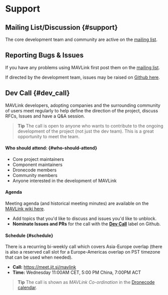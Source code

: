 # Support

## Mailing List/Discussion {#support}

The core development team and community are active on the [mailing list](https://groups.google.com/forum/#!forum/mavlink).

## Reporting Bugs & Issues

If you have any problems using MAVLink first post them on the [mailing list](https://groups.google.com/forum/#!forum/mavlink).

If directed by the development team, issues may be raised on [Github here](https://github.com/mavlink/mavlink/issues).

## Dev Call {#dev_call}

MAVLink developers, adopting companies and the surrounding community of users meet regularly to help define the direction of the project, discuss RFCs, Issues and have a Q&A session.

> **Tip** The call is open to anyone who wants to contribute to the ongoing development of the project (not just the dev team). This is a great opportunity to meet the team.

#### Who should attend: {#who-should-attend}

- Core project maintainers
- Component maintainers
- Dronecode members
- Community members
- Anyone interested in the development of MAVLink

#### Agenda

Meeting agenda (and historical meeting minutes) are available on the [MAVLink wiki here](https://github.com/mavlink/mavlink/wiki#weekly-meetingsagendas).

- Add topics that you'd like to discuss and issues you'd like to unblock.
- **Nominate Issues and PRs** for the call with the [**Dev Call**](https://github.com/mavlink/mavlink/labels/Dev%20Call) label on Github.

#### Schedule {#schedule}

There is a recurring bi-weekly call which covers Asia-Europe overlap (there is also a reserved call slot for a Europe-Americas overlap on PST timezone that can be used when needed).

- **Call:** <https://meet.jit.si/mavlink>
- **Time:** Wednesday 11:00AM CET, 5:00 PM China, 7:00PM ACT

> **Tip** The call is shown as *MAVLink Co-ordination* in the [Dronecode calendar](https://www.dronecode.org/calendar/).